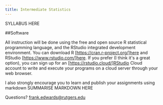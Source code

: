 ```yaml
---
title: Intermediate Statistics
---
```


SYLLABUS HERE

##Software

All instruction will be done using the free and open source R statistical programming language, and the RStudio integrated development environment. You can download R [https://cran.r-project.org/]here and RStudio [https://www.rstudio.com/]here. If you prefer (I think it's a great option), you can sign up for an [https://rstudio.cloud/]RStudio Cloud account to write and execute your programs on a cloud server through your web browser. 

I also strongly encourage you to learn and publish your assignments using markdown SUMMARISE MARKDOWN HERE

Questions? frank.edwards@rutgers.edu
